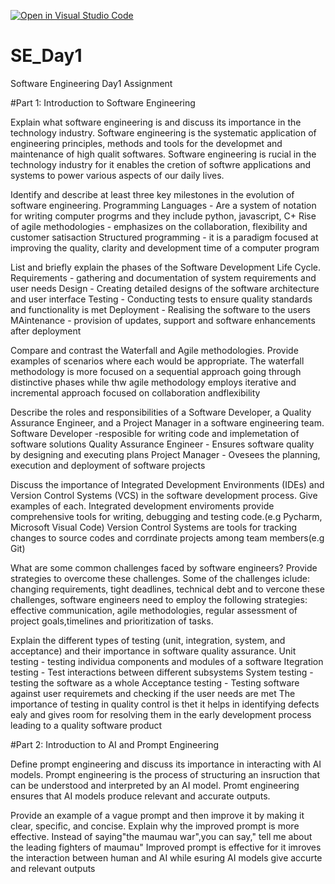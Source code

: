 [![Open in Visual Studio Code](https://classroom.github.com/assets/open-in-vscode-2e0aaae1b6195c2367325f4f02e2d04e9abb55f0b24a779b69b11b9e10269abc.svg)](https://classroom.github.com/online_ide?assignment_repo_id=15575242&assignment_repo_type=AssignmentRepo)
# SE_Day1
Software Engineering Day1 Assignment

#Part 1: Introduction to Software Engineering

Explain what software engineering is and discuss its importance in the technology industry.
Software engineering is the systematic application of engineering principles, methods and tools for the developmet and maintenance of high qualit softwares.
Software engineering is rucial in the technology industry for it enables the cretion of softwre applications and systems to power various aspects of our daily lives.

Identify and describe at least three key milestones in the evolution of software engineering.
Programming Languages - Are a system of notation for writing computer progrms and they include python, javascript, C+
Rise of agile methodologies - emphasizes on the collaboration, flexibility and customer satisaction
Structured programming - it is a paradigm focused at improving the quality, clarity and development time of a computer program

List and briefly explain the phases of the Software Development Life Cycle.
Requirements - gathering and documentation of system requirements and user needs
Design - Creating detailed designs of the software architecture and user interface
Testing - Conducting tests to ensure quality standards and functionality is met
Deployment - Realising the software to the users
MAintenance - provision of updates, support and software enhancements after deployment

Compare and contrast the Waterfall and Agile methodologies. Provide examples of scenarios where each would be appropriate.
The waterfall methodology is more focused on a sequential approach going through distinctive phases while thw agile methodology employs iterative and incremental approach focused on collaboration andflexibility

Describe the roles and responsibilities of a Software Developer, a Quality Assurance Engineer, and a Project Manager in a software engineering team.
Software Developer -resposible for writing code and implemetation of software solutions
Quality Assurance Engineer - Ensures software quality by designing and executing plans
Project Manager - Ovesees the planning, execution and deployment of software projects

Discuss the importance of Integrated Development Environments (IDEs) and Version Control Systems (VCS) in the software development process. Give examples of each.
Integrated development enviroments provide comprehensive tools for writing, debugging and testing code.(e.g Pycharm, Microsoft Visual Code)
Version Control Systems are tools for tracking changes to  source codes and corrdinate projects among team members(e.g Git)

What are some common challenges faced by software engineers? Provide strategies to overcome these challenges.
Some of the challenges iclude: changing requirements, tight deadlines, technical debt and to vercone these challenges, software engineers need to employ the following strategies: effective communication, agile methodologies, regular assessment of project goals,timelines and prioritization of tasks.

Explain the different types of testing (unit, integration, system, and acceptance) and their importance in software quality assurance.
Unit testing - testing individua components and modules of a software
Itegration testing - Test interactions between different subsystems
System testing - testing the software as a whole
Acceptance testing - Testing software against user requiremets and checking if the user needs are met
The importance of testing in quality control is thet it helps in identifying defects ealy and gives room for resolving them in the early development process leading to a quality software product

#Part 2: Introduction to AI and Prompt Engineering


Define prompt engineering and discuss its importance in interacting with AI models.
Prompt engineering is the process of structuring an insruction that can be understood and interpreted by an AI model.
Promt engineering ensures that AI models produce relevant and accurate outputs.

Provide an example of a vague prompt and then improve it by making it clear, specific, and concise. Explain why the improved prompt is more effective.
Instead of saying"the maumau war",you can say," tell me about the leading fighters of maumau"
Improved prompt is effective for it imroves the interaction between human and AI while  esuring AI models give accurte and relevant outputs

